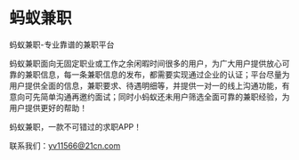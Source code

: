 # 蚂蚁兼职

蚂蚁兼职-专业靠谱的兼职平台

蚂蚁兼职面向无固定职业或工作之余闲暇时间很多的用户，为广大用户提供放心可靠的兼职信息，每一条兼职信息的发布，都需要实现通过企业的认证；平台尽量为用户提供全面的信息，兼职要求、待遇明细等，并提供一对一的线上沟通功能，有意向可先简单沟通再邀约面试；同时小蚂蚁还未用户筛选全面可靠的兼职经验，为用户提供更好的帮助！

蚂蚁兼职，一款不可错过的求职APP！

联系我们：yv11566@21cn.com
